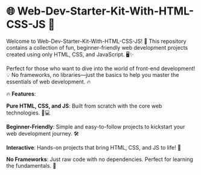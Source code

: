 # 🌐 Web-Dev-Starter-Kit-With-HTML-CSS-JS 🚀

Welcome to Web-Dev-Starter-Kit-With-HTML-CSS-JS! 🎉 This repository contains a collection of fun, beginner-friendly web development projects created using only HTML, CSS, and JavaScript. 🖥️✨

Perfect for those who want to dive into the world of front-end development! 💡 No frameworks, no libraries—just the basics to help you master the essentials of web development. 🔥

🔥 **Features**:

**Pure HTML, CSS, and JS**: Built from scratch with the core web technologies. 🎨💻

**Beginner-Friendly**: Simple and easy-to-follow projects to kickstart your web development journey. 🛠️

**Interactive**: Hands-on projects that bring HTML, CSS, and JS to life! 🚀

**No Frameworks**: Just raw code with no dependencies. Perfect for learning the fundamentals. 📝
